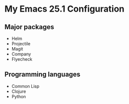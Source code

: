 # My Emacs 25.1 Configuration

## Major packages

* Helm
* Projectile
* Magit
* Company
* Flyecheck

## Programming languages

* Common Lisp
* Clojure
* Python
